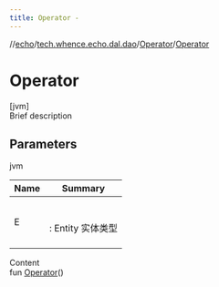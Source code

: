 ```yaml
---
title: Operator -
---
```

//[echo](../../index.md)/[tech.whence.echo.dal.dao](../index.md)/[Operator](index.md)/[Operator](-operator.md)



# Operator  
[jvm]  
Brief description  


## Parameters  
  
jvm  
  
|  Name|  Summary| 
|---|---|
| E| <br><br>: Entity 实体类型<br><br>
  
  
Content  
fun [Operator](-operator.md)()  



